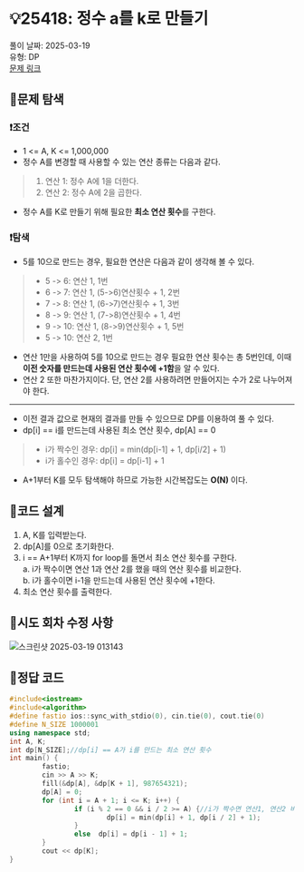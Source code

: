 # :bulb:25418: 정수 a를 k로 만들기
풀이 날짜: 2025-03-19  
유형: DP  
[문제 링크](https://www.acmicpc.net/problem/25418)  

## :pushpin:문제 탐색
### :heavy_exclamation_mark:조건
* 1 <= A, K <= 1,000,000
* 정수 A를 변경할 때 사용할 수 있는 연산 종류는 다음과 같다.
> 1. 연산 1: 정수 A에 1을 더한다.
> 2. 연산 2: 정수 A에 2을 곱한다.
* 정수 A를 K로 만들기 위해 필요한 **최소 연산 횟수**를 구한다.
  
### :heavy_exclamation_mark:탐색
* 5를 10으로 만드는 경우, 필요한 연산은 다음과 같이 생각해 볼 수 있다.
> + 5 -> 6: 연산 1, 1번
> + 6 -> 7: 연산 1, (5->6)연산횟수 + 1, 2번
> + 7 -> 8: 연산 1, (6->7)연산횟수 + 1, 3번
> + 8 -> 9: 연산 1, (7->8)연산횟수 + 1, 4번
> + 9 -> 10: 연산 1, (8->9)연산횟수 + 1, 5번
> + 5 -> 10: 연산 2, 1번
* 연산 1만을 사용하여 5를 10으로 만드는 경우 필요한 연산 횟수는 총 5번인데, 이때 **이전 숫자를 만드는데 사용된 연산 횟수에 +1함**을 알 수 있다.
* 연산 2 또한 마찬가지이다. 단, 연산 2를 사용하려면 만들어지는 수가 2로 나누어져야 한다.
---
* 이전 결과 값으로 현재의 결과를 만들 수 있으므로 DP를 이용하여 풀 수 있다.  
* dp[i] == i를 만드는데 사용된 최소 연산 횟수, dp[A] == 0  
> * i가 짝수인 경우: dp[i] = min(dp[i-1] + 1, dp[i/2] + 1)  
> * i가 홀수인 경우: dp[i] = dp[i-1] + 1
* A+1부터 K를 모두 탐색해야 하므로 가능한 시간복잡도는 **O(N)** 이다.
## :pushpin:코드 설계
1. A, K를 입력받는다.
2. dp[A]를 0으로 초기화한다.
3. i == A+1부터 K까지 for loop를 돌면서 최소 연산 횟수를 구한다.  
   a. i가 짝수이면 연산 1과 연산 2를 했을 때의 연산 횟수를 비교한다.  
   b. i가 홀수이면 i-1을 만드는데 사용된 연산 횟수에 +1한다.  
4. 최소 연산 횟수를 출력한다.
## :pushpin:시도 회차 수정 사항
![스크린샷 2025-03-19 013143](https://github.com/user-attachments/assets/3e8b6a9a-07a4-45b4-bbeb-e11847e37c30)

## :pushpin:정답 코드
``` c++
#include<iostream>
#include<algorithm>
#define fastio ios::sync_with_stdio(0), cin.tie(0), cout.tie(0)
#define N_SIZE 1000001
using namespace std;
int A, K;
int dp[N_SIZE];//dp[i] == A가 i를 만드는 최소 연산 횟수
int main() {
        fastio;
        cin >> A >> K;
        fill(&dp[A], &dp[K + 1], 987654321);
        dp[A] = 0;
        for (int i = A + 1; i <= K; i++) {
                if (i % 2 == 0 && i / 2 >= A) {//i가 짝수면 연산1, 연산2 비교
                        dp[i] = min(dp[i] + 1, dp[i / 2] + 1);
                }
                else  dp[i] = dp[i - 1] + 1;
        }
        cout << dp[K];
}
```
